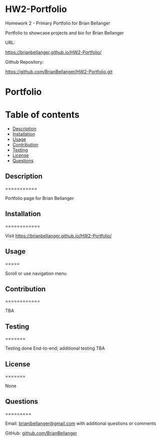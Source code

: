 # HW2-Portfolio
Homework 2 - Primary Portfolio for Brian Bellanger

Portfolio to showcase projects and bio for Brian Bellanger

URL:  

https://brianbellanger.github.io/HW2-Portfolio/

Github Repository:

https://github.com/BrianBellanger/HW2-Portfolio.git

# Portfolio



Table of contents
=================

<!--ts-->
* [Description](#description)
* [Installation](#installation)
* [Usage](#usage)
* [Contribution](#contribution)
* [Testing](#testing)
* [License](#license)
* [Questions](#questions)
<!--te-->

## Description
===========

Portfolio page for Brian Bellanger

## Installation
============

Visit https://brianbellanger.github.io/HW2-Portfolio/

## Usage
=====

Scroll or use navigation menu

## Contribution
============ 

TBA

## Testing
======= 

Testing done End-to-end; additional testing TBA

## License
=======

None

## Questions
=========

Email:    [brianjbellanger@gmail.com](mailto:brianjbellanger@gmail.com) with additional questions or comments

GitHub:   [github.com/BrianBellanger](https://github.com/BrianBellanger)